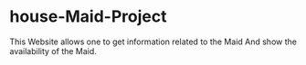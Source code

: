 # house-Maid-Project
This Website allows one to get information related to the Maid And show the availability of the Maid.

